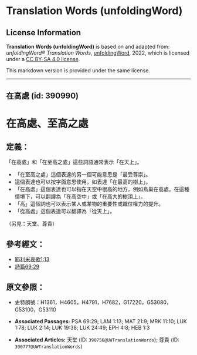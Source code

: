 # Translation Words (unfoldingWord)

## License Information

**Translation Words (unfoldingWord)** is based on and adapted from: _unfoldingWord® Translation Words_, [unfoldingWord](https://unfoldingword.org/utw), 2022, which is licensed under a [CC BY-SA 4.0 license](https://creativecommons.org/licenses/by-sa/4.0/legalcode.en).

This markdown version is provided under the same license.



--------------------------------

## 在高處 (id: 390990)

在高處、至高之處
========

定義：
---

「在高處」和「在至高之處」這些詞語通常表示「在天上」。

* 「在至高之處」這個表達的另一個可能意思是「最受尊崇」。
* 這個表達也可以按字面意思使用，如表達「在最高的樹上」。
* 「在高處」這個表達也可以指在天空中很高的地方，例如鳥巢在高處。在這種情境下，可以翻譯為「在高空中」或「在高大的樹頂上」。
* 「高」這個詞也可以表示某人或某物的重要性或職位權力的提升。
* 「從高處」這個表達可以翻譯為「從天上」。

（另見：天堂、尊貴）

參考經文：
-----

* [耶利米哀歌1:13](https://ref.ly/Lam1:13)
* [詩篇69:29](https://ref.ly/Ps69:29)

原文參照：
-----

* 史特朗號：H1361，H4605，H4791，H7682，G17220，G53080，G53100，G53110

* **Associated Passages:** PSA 69:29; LAM 1:13; MAT 21:9; MRK 11:10; LUK 1:78; LUK 2:14; LUK 19:38; LUK 24:49; EPH 4:8; HEB 1:3
* **Associated Articles:** 天堂 (ID: `390756@UWTranslationWords`); 尊貴 (ID: `390777@UWTranslationWords`)

